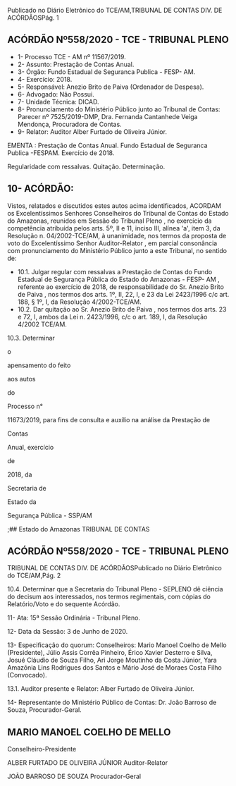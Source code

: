 Publicado  no  Diário  Eletrônico do TCE/AM,TRIBUNAL DE CONTAS DIV. DE ACÓRDÃOSPág. 1

## ACÓRDÃO Nº558/2020 - TCE - TRIBUNAL PLENO

- 1- Processo TCE - AM nº 11567/2019.
- 2- Assunto: Prestação de Contas Anual.
- 3- Órgão: Fundo Estadual de Seguranca Publica - FESP- AM.
- 4- Exercício: 2018.
- 5- Responsável: Anezio Brito de Paiva (Ordenador de Despesa).
- 6- Advogado: Não Possui.
- 7- Unidade Técnica: DICAD.
- 8- Pronunciamento  do  Ministério  Público  junto  ao  Tribunal  de  Contas: Parecer  nº 7525/2019-DMP, Dra. Fernanda Cantanhede Veiga Mendonça, Procuradora de Contas.
- 9- Relator: Auditor Alber Furtado de Oliveira Júnior.

EMENTA : Prestação de Contas Anual. Fundo Estadual de Seguranca Publica -FESPAM. Exercício de 2018.

Regularidade com ressalvas. Quitação. Determinação.

## 10-  ACÓRDÃO:

Vistos, relatados e discutidos estes autos acima identificados, ACORDAM os Excelentíssimos Senhores Conselheiros do Tribunal de Contas do Estado do Amazonas, reunidos em Sessão do Tribunal Pleno , no exercício da competência atribuída pelos arts. 5º, II e 11, inciso III, alínea 'a', item 3, da Resolução n. 04/2002-TCE/AM, à unanimidade, nos  termos  da  proposta  de  voto  do  Excelentíssimo  Senhor  Auditor-Relator ,  em  parcial consonância com pronunciamento do Ministério Público junto a este Tribunal, no sentido de:

- 10.1. Julgar regular  com  ressalvas a Prestação  de  Contas  do Fundo Estadual de Segurança Pública do Estado do Amazonas - FESP- AM , referente ao exercício de 2018, de responsabilidade do Sr. Anezio Brito de Paiva , nos termos dos arts. 1º, II, 22, I, e 23 da Lei 2423/1996 c/c art. 188, § 1º, I, da Resolução 4/2002-TCE/AM.
- 10.2. Dar quitação ao Sr. Anezio Brito de Paiva , nos termos dos arts. 23 e 72, I,  ambos  da  Lei  n.  2423/1996,  c/c  o  art.  189,  I,  da  Resolução  4/2002  TCE/AM.

10.3. Determinar

o

apensamento do feito

aos autos

do

Processo n°

11673/2019, para fins de consulta e auxílio na análise da Prestação de

Contas

Anual, exercício

de

2018, da

Secretaria de

Estado da

Segurança Pública - SSP/AM

;## Estado do Amazonas TRIBUNAL DE CONTAS

## ACÓRDÃO Nº558/2020 - TCE - TRIBUNAL PLENO

TRIBUNAL DE CONTAS DIV. DE ACÓRDÃOSPublicado  no  Diário  Eletrônico do TCE/AM,Pág. 2

10.4. Determinar que a Secretaria do Tribunal Pleno - SEPLENO dê ciência do decisum aos  interessados, nos  termos  regimentais,  com  cópias  do Relatório/Voto e do sequente Acórdão.

11-  Ata: 15ª Sessão Ordinária - Tribunal Pleno.

12-  Data da Sessão: 3 de Junho de 2020.

13-  Especificação do quorum: Conselheiros: Mario Manoel Coelho de Mello (Presidente), Júlio Assis Corrêa Pinheiro, Érico Xavier Desterro e Silva, Josué Cláudio de Souza Filho, Ari Jorge Moutinho da Costa Júnior, Yara Amazônia Lins Rodrigues dos Santos e Mário José de Moraes Costa Filho (Convocado).

13.1. Auditor presente e Relator: Alber Furtado de Oliveira Júnior.

14-  Representante  do  Ministério  Público  de  Contas: Dr. João  Barroso  de  Souza, Procurador-Geral.

## MARIO MANOEL COELHO DE MELLO

Conselheiro-Presidente

ALBER FURTADO DE OLIVEIRA JÚNIOR Auditor-Relator

JOÃO BARROSO DE SOUZA Procurador-Geral